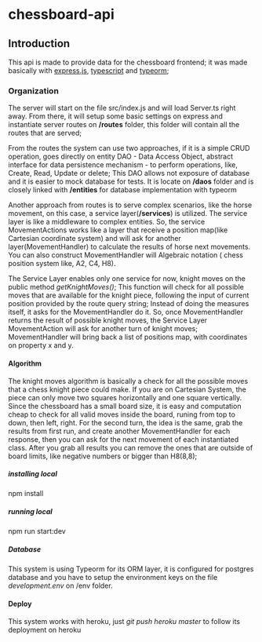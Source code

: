 # chessboard-api

## Introduction

This api is made to provide data for the chessboard frontend; it was made basically with [express.js](https://expressjs.com/), [typescript](https://www.typescriptlang.org/) and [typeorm](https://typeorm.io/#/);

### Organization

The server will start on the file src/index.js and will load Server.ts right away. From there, it will setup some basic settings on express and instantiate server routes on **/routes** folder, this folder will contain all the routes that are served;

From the routes the system can use two approaches, if it is a simple CRUD operation, goes directly on entity DAO - Data Access Object, abstract interface for data persistence mechanism - to perform operations, like, Create, Read, Update or delete; This DAO allows not exposure of database and it is easier to mock database for tests. It is locate on **/daos** folder and is closely linked with **/entities** for database implementation with typeorm

Another approach from routes is to serve complex scenarios, like the horse movement, on this case, a service layer(**/services**) is utilized. The service layer is like a middleware to complex entities. So, the service MovementActions works like a layer that receive a position map(like Cartesian coordinate system) and will ask for another layer(MovementHandler) to calculate the results of horse next movements. You can also construct MovementHandler will Algebraic notation ( chess position system like, A2, C4, H8).

The Service Layer enables only one service for now, knight moves on the public method *getKnightMoves()*; This function will check for all possible moves that are available for the knight piece, following the input of current position provided by the route query string; Instead of doing the measures itself, it asks for the MovementHandler do it. So, once MovementHandler returns the result of possible knight moves, the Service Layer MovementAction will ask for another turn of knight moves; MovementHandler will bring back a list of positions map, with coordinates on property x and y.

#### Algorithm

The knight moves algorithm is basically a check for all the possible moves that a chess knight piece could make. If you are on Cartesian System, the piece can only move two squares horizontally and one square vertically. Since the chessboard has a small board size, it is easy and computation cheap to check for all valid moves inside the board, runing from top to down, then left, right. For the second turn, the idea is the same, grab the results from first run, and create another MovementHandler for each response, then you can ask for the next movement of each instantiated class. After you grab all results you can remove the ones that are outside of board limits, like negative numbers or bigger than H8(8,8);

##### installing local

npm install

##### running local

npm run start:dev

##### Database

This system is using Typeorm for its ORM layer, it is configured for postgres database and you have to setup the environment keys on the file
*development.env* on /env folder.

#### Deploy

This system works with heroku, just *git push heroku master* to follow its deployment on heroku
